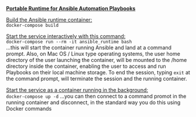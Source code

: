 <u><b>Portable Runtime for Ansible Automation Playbooks</b></u>


<u>Build the Ansible runtime container:</u>  
```docker-compose build```

<u>Start the service interactively with this command:</u>   
```docker-compose run --rm -it ansible_runtime bash```  
...this will start the container running Ansible and land at a command prompt. Also, on Mac OS / Linux type operating systems, the user home directory of the user launching the container, will be mounted to the /home directory inside the container, enabling the user to access and run Playbooks on their local machine storage. To end the session, typing ```exit``` at the command prompt, will terminate the session and the running container.  

<u>Start the service as a container running in the background:</u>  
```docker-compose up -d```
...you can then connect to a command promot in the running container and disconnect, in the standard way you do this using Docker commands